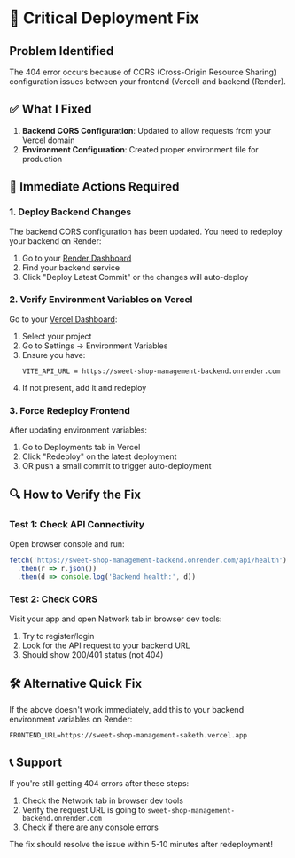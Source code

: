 # 🚨 Critical Deployment Fix

## Problem Identified
The 404 error occurs because of CORS (Cross-Origin Resource Sharing) configuration issues between your frontend (Vercel) and backend (Render).

## ✅ What I Fixed
1. **Backend CORS Configuration**: Updated to allow requests from your Vercel domain
2. **Environment Configuration**: Created proper environment file for production

## 🚀 Immediate Actions Required

### 1. Deploy Backend Changes
The backend CORS configuration has been updated. You need to redeploy your backend on Render:

1. Go to your [Render Dashboard](https://dashboard.render.com/)
2. Find your backend service
3. Click "Deploy Latest Commit" or the changes will auto-deploy

### 2. Verify Environment Variables on Vercel
Go to your [Vercel Dashboard](https://vercel.com/dashboard):

1. Select your project
2. Go to Settings → Environment Variables
3. Ensure you have:
   ```
   VITE_API_URL = https://sweet-shop-management-backend.onrender.com
   ```
4. If not present, add it and redeploy

### 3. Force Redeploy Frontend
After updating environment variables:
1. Go to Deployments tab in Vercel
2. Click "Redeploy" on the latest deployment
3. OR push a small commit to trigger auto-deployment

## 🔍 How to Verify the Fix

### Test 1: Check API Connectivity
Open browser console and run:
```javascript
fetch('https://sweet-shop-management-backend.onrender.com/api/health')
  .then(r => r.json())
  .then(d => console.log('Backend health:', d))
```

### Test 2: Check CORS
Visit your app and open Network tab in browser dev tools:
1. Try to register/login
2. Look for the API request to your backend URL
3. Should show 200/401 status (not 404)

## 🛠️ Alternative Quick Fix
If the above doesn't work immediately, add this to your backend environment variables on Render:

```
FRONTEND_URL=https://sweet-shop-management-saketh.vercel.app
```

## 📞 Support
If you're still getting 404 errors after these steps:
1. Check the Network tab in browser dev tools
2. Verify the request URL is going to `sweet-shop-management-backend.onrender.com`
3. Check if there are any console errors

The fix should resolve the issue within 5-10 minutes after redeployment!
